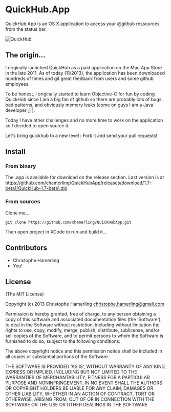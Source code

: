 # QuickHub.App

QuickHub.App is an OS X application to access your @github ressources from the status bar.

![QuickHub](http://dl.dropboxusercontent.com/u/73785/quickhub/16/qh16-repos.png)

## The origin...

I originally launched QuickHub as a paid application on the Mac App Store in the late 2011. As of today (11/2013), the application has been downloaded hundreds of times and git great feedback from users and some github employees.

To be honest, I originally started to learn Objective-C for fun by coding QuickHub since I am a big fan of github so there are probably lots of bugs, bad patterns, and obviously memory leaks (come on guys I am a Java developer ;) ).

Today I have other challenges and no more time to work on the application so I decided to open source it.

Let's bring quickhub to a new level : Fork it and send your pull requests!

## Install

### From binary

The .app is available for download on the release section. Last version is at https://github.com/chamerling/QuickHubApp/releases/download/1.7-beta1/QuickHub-1.7-beta1.zip

### From sources

Clone me...

    git clone https://github.com/chamerling/QuickHubApp.git

Then open project in XCode to run and build it... 

## Contributors

- Christophe Hamerling
- You!

## License

(The MIT License)

Copyright (c) 2013 Christophe Hamerling <christophe.hamerling@gmail.com>

Permission is hereby granted, free of charge, to any person obtaining
a copy of this software and associated documentation files (the
'Software'), to deal in the Software without restriction, including
without limitation the rights to use, copy, modify, merge, publish,
distribute, sublicense, and/or sell copies of the Software, and to
permit persons to whom the Software is furnished to do so, subject to
the following conditions:

The above copyright notice and this permission notice shall be
included in all copies or substantial portions of the Software.

THE SOFTWARE IS PROVIDED 'AS IS', WITHOUT WARRANTY OF ANY KIND,
EXPRESS OR IMPLIED, INCLUDING BUT NOT LIMITED TO THE WARRANTIES OF
MERCHANTABILITY, FITNESS FOR A PARTICULAR PURPOSE AND NONINFRINGEMENT.
IN NO EVENT SHALL THE AUTHORS OR COPYRIGHT HOLDERS BE LIABLE FOR ANY
CLAIM, DAMAGES OR OTHER LIABILITY, WHETHER IN AN ACTION OF CONTRACT,
TORT OR OTHERWISE, ARISING FROM, OUT OF OR IN CONNECTION WITH THE
SOFTWARE OR THE USE OR OTHER DEALINGS IN THE SOFTWARE.
